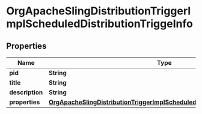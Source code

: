 

# OrgApacheSlingDistributionTriggerImplScheduledDistributionTriggeInfo

## Properties

Name | Type | Description | Notes
------------ | ------------- | ------------- | -------------
**pid** | **String** |  |  [optional]
**title** | **String** |  |  [optional]
**description** | **String** |  |  [optional]
**properties** | [**OrgApacheSlingDistributionTriggerImplScheduledDistributionTriggeProperties**](OrgApacheSlingDistributionTriggerImplScheduledDistributionTriggeProperties.md) |  |  [optional]



